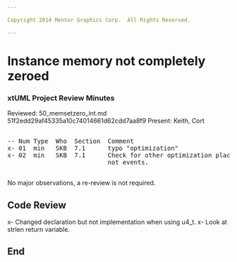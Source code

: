 ```yaml
---

Copyright 2014 Mentor Graphics Corp.  All Rights Reserved.

---
```


# Instance memory not completely zeroed
### xtUML Project Review Minutes

Reviewed:  50_memsetzero_int.md
           51f2edd29af45335a10c74014661d62cdd7aa8f9
Present:  Keith, Cort

<pre>

-- Num Type  Who  Section  Comment
x- 01  min   SKB  7.1      typo "optimization"
x- 02  min   SKB  7.1      Check for other optimization places that are
                           not events.  

</pre>
   
No major observations, a re-review is not required.  

Code Review  
------------  
x- Changed declaration but not implementation when using u4_t.
x- Look at strlen return variable.

End
---
